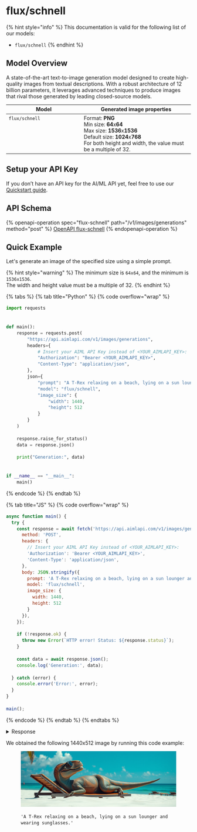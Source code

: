 # flux/schnell

{% hint style="info" %}
This documentation is valid for the following list of our models:

* `flux/schnell`
{% endhint %}

## Model Overview

A state-of-the-art text-to-image generation model designed to create high-quality images from textual descriptions. With a robust architecture of 12 billion parameters, it leverages advanced techniques to produce images that rival those generated by leading closed-source models.

<table><thead><tr><th width="191" valign="top">Model</th><th>Generated image properties</th></tr></thead><tbody><tr><td valign="top"><code>flux/schnell</code></td><td>Format: <strong>PNG</strong><br>Min size: <strong>64</strong>x<strong>64</strong><br>Max size: <strong>1536</strong>x<strong>1536</strong><br>Default size: <strong>1024</strong>x<strong>768</strong><br>For both height and width, the value must be a multiple of 32.</td></tr></tbody></table>

## Setup your API Key

If you don’t have an API key for the AI/ML API yet, feel free to use our [Quickstart guide](https://docs.aimlapi.com/quickstart/setting-up).

## API Schema

{% openapi-operation spec="flux-schnell" path="/v1/images/generations" method="post" %}
[OpenAPI flux-schnell](https://raw.githubusercontent.com/aimlapi/api-docs/refs/heads/main/docs/api-references/image-models/flux/flux-schnell.json)
{% endopenapi-operation %}

## Quick Example

Let's generate an image of the specified size using a simple prompt.

{% hint style="warning" %}
The minimum size is `64x64`, and the minimum is `1536x1536`.\
The width and height value must be a multiple of 32.
{% endhint %}

{% tabs %}
{% tab title="Python" %}
{% code overflow="wrap" %}
```python
import requests


def main():
    response = requests.post(
        "https://api.aimlapi.com/v1/images/generations",
        headers={
            # Insert your AIML API Key instead of <YOUR_AIMLAPI_KEY>:
            "Authorization": "Bearer <YOUR_AIMLAPI_KEY>",
            "Content-Type": "application/json",
        },
        json={
            "prompt": "A T-Rex relaxing on a beach, lying on a sun lounger and wearing sunglasses.",
            "model": "flux/schnell",
            "image_size": {
                "width": 1440,
                "height": 512
            }
        }
    )

    response.raise_for_status()
    data = response.json()

    print("Generation:", data)


if __name__ == "__main__":
    main()

```
{% endcode %}
{% endtab %}

{% tab title="JS" %}
{% code overflow="wrap" %}
```javascript
async function main() {
  try {
    const response = await fetch('https://api.aimlapi.com/v1/images/generations', {
      method: 'POST',
      headers: {
        // Insert your AIML API Key instead of <YOUR_AIMLAPI_KEY>:
        'Authorization': 'Bearer <YOUR_AIMLAPI_KEY>',
        'Content-Type': 'application/json',
      },
      body: JSON.stringify({
        prompt: 'A T-Rex relaxing on a beach, lying on a sun lounger and wearing sunglasses.',
        model: 'flux/schnell',
        image_size: {
          width: 1440,
          height: 512
        }
      }),
    });

    if (!response.ok) {
      throw new Error(`HTTP error! Status: ${response.status}`);
    }

    const data = await response.json();
    console.log('Generation:', data);

  } catch (error) {
    console.error('Error:', error);
  }
}

main();
```
{% endcode %}
{% endtab %}
{% endtabs %}

<details>

<summary>Response</summary>

{% code overflow="wrap" %}
```json5
Generation: {'images': [{'url': 'https://cdn.aimlapi.com/eagle/files/lion/dSqd5BMP3pfaiKEnFXiiE.png', 'width': 1440, 'height': 512, 'content_type': 'image/png'}], 'timings': {'inference': 0.3458922009449452}, 'seed': 454423425, 'has_nsfw_concepts': [False], 'prompt': 'A T-Rex relaxing on a beach, lying on a sun lounger and wearing sunglasses.'}
```
{% endcode %}

</details>

We obtained the following 1440x512 image by running this code example:

<figure><img src="../../../.gitbook/assets/dSqd5BMP3pfaiKEnFXiiE.png" alt=""><figcaption><p><code>'A T-Rex relaxing on a beach, lying on a sun lounger and wearing sunglasses.'</code></p></figcaption></figure>
